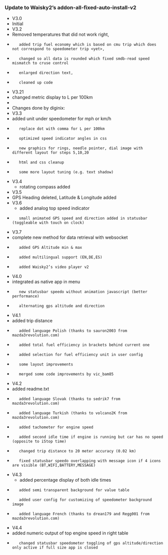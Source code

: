 ### Update to Waisky2’s addon-all-fixed-auto-install-v2
- V3.0
 - Initial
- V3.2
 - Removed temperatures that did not work right,
 -        added trip fuel economy which is based on cmu trip which does not correspond to speedometer trip <yet>,
 -        changed so all data is rounded which fixed smdb-read speed mismatch to cruse control
 -        enlarged direction text,
 -        cleaned up code
- V3.21
 - changed metric display to L per 100km
 -
 - Changes done by diginix:
- V3.3
 - added unit under speedometer for mph or km/h
 -        replace dot with comma for L per 100km
 -        optimized speed indicator angles in css
 -        new graphics for rings, needle pointer, dial image with different layout for steps 5,10,20
 -        html and css cleanup
 -        some more layout tuning (e.g. text shadow)
- V3.4
  - rotating compass added
- V3.5
 -  GPS Heading deleted, Latitude & Longitude added
- V3.6
  - added analog top speed indicator
 -        small animated GPS speed and direction added in statusbar (toggleable with touch on clock)
- V3.7
 -  complete new method for data retrieval with websocket
 -        added GPS Altitude min & max
 -        added multilingual support (EN,DE,ES)
 -        added Waisky2’s video player v2
- V4.0
 -  integrated as native app in menu
 -        new statusbar speedo without animation javascript (better performance)
 -        alternating gps altitude and direction
- V4.1
 -  added trip distance
 -        added language Polish (thanks to sauron2003 from mazda3revolution.com)
 -        added total fuel efficiency in brackets behind current one
 -        added selection for fuel efficiency unit in user config
 -        some layout improvements
 -        merged some code improvements by vic_bam85
- V4.2
 -  added readme.txt
 -        added language Slovak (thanks to sedrik7 from mazda3revolution.com)
 -        added language Turkish (thanks to volcano2K from mazda3revolution.com)
 -        added tachometer for engine speed
 -        added second idle time if engine is running but car has no speed (opposite to iStop time)
 -        changed trip distance to 20 meter accuracy (0.02 km)
 -        fixed statusbar speedo overlapping with message icon if 4 icons are visible (BT,WIFI,BATTERY,MESSAGE)
- V4.3
  - added percentage display of both idle times
 -        added semi transparent background for value table
 -        added user config for customizing of speedometer background image
 -        added language French (thanks to drean179 and Regg001 from mazda3revolution.com)
- V4.4
 -  added numeric output of top engine speed in right table
 -        changed statusbar speedometer toggling of gps altitude/direction only active if full size app is closed
